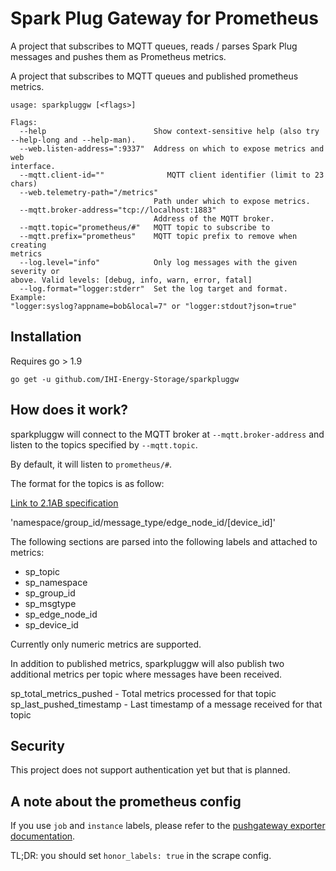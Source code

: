 # Spark Plug Gateway for Prometheus

A project that subscribes to MQTT queues, reads / parses Spark Plug messages and pushes them as Prometheus metrics.

A project that subscribes to MQTT queues and published prometheus metrics.

```
usage: sparkpluggw [<flags>]

Flags:
  --help                        Show context-sensitive help (also try
--help-long and --help-man).
  --web.listen-address=":9337"  Address on which to expose metrics and web
interface.
  --mqtt.client-id=""              MQTT client identifier (limit to 23 chars)
  --web.telemetry-path="/metrics"
                                Path under which to expose metrics.
  --mqtt.broker-address="tcp://localhost:1883"
                                Address of the MQTT broker.
  --mqtt.topic="prometheus/#"   MQTT topic to subscribe to
  --mqtt.prefix="prometheus"    MQTT topic prefix to remove when creating
metrics
  --log.level="info"            Only log messages with the given severity or
above. Valid levels: [debug, info, warn, error, fatal]
  --log.format="logger:stderr"  Set the log target and format. Example:
"logger:syslog?appname=bob&local=7" or "logger:stdout?json=true"
```

## Installation

Requires go > 1.9

```
go get -u github.com/IHI-Energy-Storage/sparkpluggw
```

## How does it work?

sparkpluggw will connect to the MQTT broker at `--mqtt.broker-address` and
listen to the topics specified by `--mqtt.topic`.

By default, it will listen to `prometheus/#`.

The format for the topics is as follow:

[Link to 2.1AB specification](https://s3.amazonaws.com/cirrus-link-com/Sparkplug+Topic+Namespace+and+State+ManagementV2.1+Apendix++Payload+B+format.pdf)

'namespace/group_id/message_type/edge_node_id/[device_id]'

The following sections are parsed into the following labels and attached to metrics:

- sp_topic
- sp_namespace
- sp_group_id
- sp_msgtype
- sp_edge_node_id
- sp_device_id

Currently only numeric metrics are supported.

In addition to published metrics, sparkpluggw will also publish two additional metrics per topic where messages have been received.

sp_total_metrics_pushed  - Total metrics processed for that topic
sp_last_pushed_timestamp - Last timestamp of a message received for that topic

## Security

This project does not support authentication yet but that is planned.

## A note about the prometheus config

If you use `job` and `instance` labels, please refer to the [pushgateway
exporter
documentation](https://github.com/prometheus/pushgateway#about-the-job-and-instance-labels).

TL;DR: you should set `honor_labels: true` in the scrape config.
